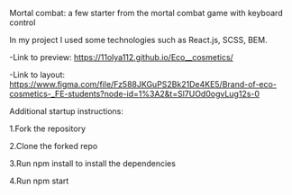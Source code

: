 Mortal combat: a few starter from the mortal combat game with keyboard control

In my project I used some technologies such as React.js, SCSS, BEM.

-Link to preview: https://11olya112.github.io/Eco__cosmetics/

-Link to layout: https://www.figma.com/file/Fz588JKGuPS2Bk21De4KE5/Brand-of-eco-cosmetics-_FE-students?node-id=1%3A2&t=Sl7UOd0ogvLug12s-0

Additional startup instructions:

1.Fork the repository

2.Clone the forked repo

3.Run npm install to install the dependencies

4.Run npm start
